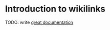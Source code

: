 # Introduction to wikilinks

TODO: write [great documentation](http://jacobian.org/writing/what-to-write/)
